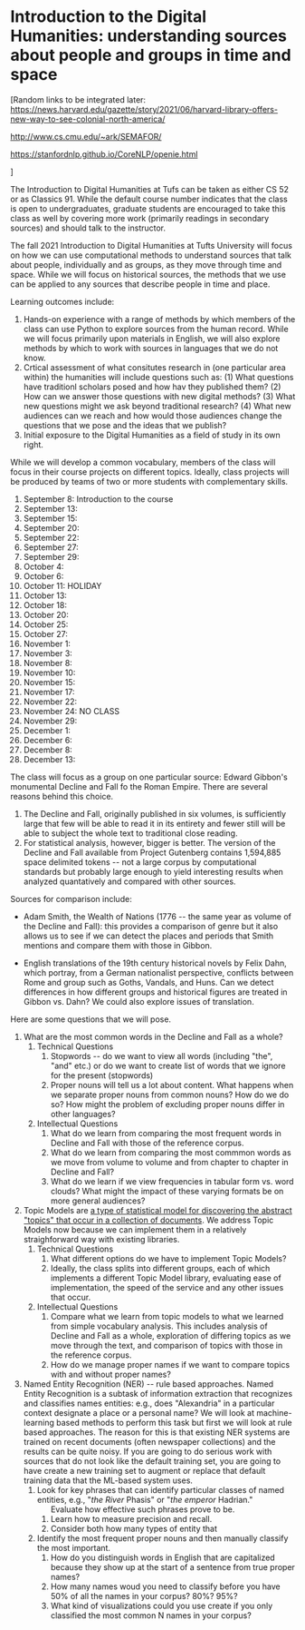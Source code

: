 # Introduction to the Digital Humanities: understanding sources about people and groups in time and space


[Random links to be integrated later: https://news.harvard.edu/gazette/story/2021/06/harvard-library-offers-new-way-to-see-colonial-north-america/

http://www.cs.cmu.edu/~ark/SEMAFOR/

https://stanfordnlp.github.io/CoreNLP/openie.html

 ]

The Introduction to Digital Humanities at Tufs can be taken as either CS 52 or as Classics 91. While the default course number indicates that the class is open to undergraduates, graduate students are encouraged to take this class as well by covering more work (primarily readings in secondary sources) and should talk to the instructor.   

The fall 2021 Introduction to Digital Humanities at Tufts University will focus on how we can use computational methods to understand sources that talk about people, individually and as groups, as they move through time and space. While we will focus on historical sources, the methods that we use can be applied to any sources that describe people in time and place. 

Learning outcomes include:

<ol>
<li>Hands-on experience with a range of methods by which members of the class can use Python to explore sources from the human record. While we will focus primarily upon materials in English, we will also explore methods by which to work with sources in languages that we do not know.
<li>Crtical assessment of what consitutes research in (one particular area within) the humanities will include questions such as: (1) What questions have traditionl scholars posed and how hav they published them? (2) How can we answer those questions with new digital methods? (3) What new questions might we ask beyond traditional research? (4) What new audiences can we reach and how would those audiences change the questions that we pose and the ideas that we publish?
<li>Initial exposure to the Digital Humanities as a field of study in its own right.
</ol>

While we will develop a common vocabulary, members of the class will focus in their course projects on different topics. Ideally, class projects will be produced by teams of two or more students with complementary skills. 

<ol>
<li>September 8: Introduction to the course

<li>September 13:

<li>September 15:

<li>September 20:

<li>September 22:

<li>September 27:

<li>September 29:

<li>October 4:

<li>October 6:

<li>October 11: HOLIDAY

<li>October 13:

<li>October 18:

<li>October 20:

<li>October 25:

<li>October 27:

<li>November 1:

<li>November 3:
<li>November 8:

<li>November 10:

<li>November 15:

<li>November 17:

<li>November 22:

<li>November 24: NO CLASS

<li>November 29: 

<li>December 1:

<li>December 6:

<li>December 8:

<li>December 13:
</ol>

The class will focus as a group on one particular source: Edward Gibbon's monumental Decline and Fall fo the Roman Empire. There are several reasons behind this choice.

1. The Decline and Fall, originally published in six volumes, is sufficiently large that few will be able to read it in its entirety and fewer still will be able to subject the whole text to traditional close reading. 
2. For statistical analysis, however, bigger is better.  The version of the Decline and Fall available from Project Gutenberg contains 1,594,885 space delimited tokens -- not a large corpus by computational standards but probably large enough to yield interesting results when analyzed quantatively and compared with other sources.

Sources for comparison include:

* Adam Smith, the Wealth of Nations (1776 -- the same year as volume of the Decline and Fall): this provides a comparison of genre but it also allows us to see if we can detect the places and periods that Smith mentions and compare them with those in Gibbon.

* English translations of the 19th century historical novels by Felix Dahn, which portray, from a German nationalist perspective, conflicts between Rome and group such as Goths, Vandals, and Huns. Can we detect differences in how different groups and historical figures are treated in Gibbon vs. Dahn? We could also explore issues of translation.



Here are some questions that we will pose.
<ol>
<li>What are the most common words in the Decline and Fall as a whole?  
<ol>
<li>Technical Questions
<ol>
<li>Stopwords -- do we want to view all words (including "the", "and" etc.) or do we want to create list of words that we ignore for the present (stopwords)
<li>Proper nouns will tell us a lot about content. What happens when we separate proper nouns from common nouns? How do we do so? How might the problem of excluding proper nouns differ in other languages?
</ol>
<li>Intellectual Questions
<ol>
<li>What do we learn from comparing the most frequent words in Decline and Fall with those of the reference corpus.
<li>What do we learn from comparing the most commmon words as we move from volume to volume and from chapter to chapter in Decline and Fall?
<li>What do we learn if we view frequencies in tabular form vs. word clouds? What might the impact of these varying formats be on more general audiences?
</ol>
</ol>
<li>Topic Models are <a href="https://en.wikipedia.org/wiki/Topic_model">a type of statistical model for discovering the abstract "topics" that occur in a collection of documents</a>. We address Topic Models now because we can implement them in a relatively straighforward way with existing libraries. 
<ol>
<li>Technical Questions
<ol>
<li>What different options do we have to implement Topic Models?
<li>Ideally, the class splits into different groups, each of which implements a different Topic Model library, evaluating ease of implementation, the speed of the service and any other issues that occur.
</ol>
<li>Intellectual Questions
<ol>
<li>Compare what we learn from topic models to what we learned from simple vocabulary analysis. This includes analysis of Decline and Fall as a whole, exploration of differing topics as we move through the text, and comparison of topics with those in the reference corpus.
<li>How do we manage proper names if we want to compare topics with and without proper names?
</ol>
</ol>
<li>Named Entity Recognition (NER) -- rule based approaches. Named Entity Recognition is a subtask of information extraction that recognizes and classifies names entities: e.g., does "Alexandria" in a particular context designate a place or a personal name? We will look at machine-learning based methods to perform this task but first we will look at rule based approaches. The reason for this is that existing NER systems are trained on recent documents (often newspaper collections) and the results can be quite noisy. If you are going to do serious work with sources that do not look like the default training set, you are going to have create a new training set to augment or replace that default training data that the ML-based system uses.
<ol>
<li>Look for key phrases that can identify particular classes of named entities, e.g., "<em>the River</em> Phasis" or "<em>the emperor</em> Hadrian." 
<ol>Evaluate how effective such phrases prove to be.
<li>Learn how to measure precision and recall.
<li>Consider both how many types of entity that
</ol>
<li>Identify the most frequent proper nouns and then manually classify the most important. 
<ol>
<li>How do you distinguish words in English that are capitalized because they show up at the start of a sentence from true proper names?
<li>How many names woud you need to classify before you have 50% of all the names in your corpus? 80%? 95%?
<li>What kind of visualizations could you use create if you only classified the most common N names in your corpus?
</ol>
</ol>

</ol>